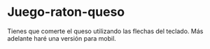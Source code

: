 # Juego-raton-queso
Tienes que comerte el queso utilizando las flechas del teclado. Más adelante haré una versión para mobil.
